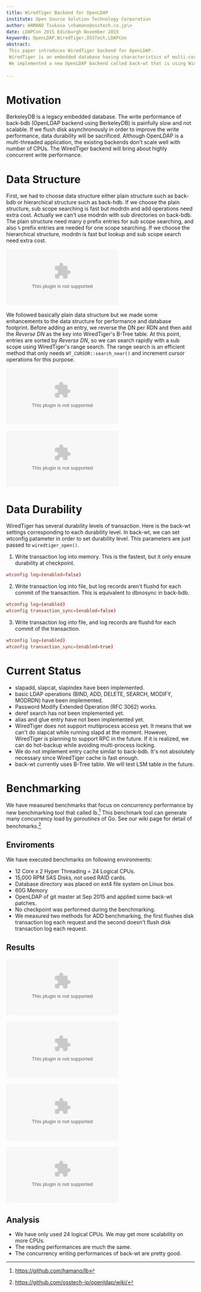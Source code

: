 ```yaml
---
title: WiredTiger Backend for OpenLDAP
institute: Open Source Solution Technology Corporation
author: HAMANO Tsukasa \<hamano@osstech.co.jp\>
date: LDAPCon 2015 Edinburgh November 2015
keywords: OpenLDAP,WiredTiger,OSSTech,LDAPCon
abstract:
 This paper introduces WiredTiger backend for OpenLDAP.
 WiredTiger is an embedded database having characteristics of multi-core scalability and lock-free algorithms.
 We implemented a new OpenLDAP backend called back-wt that is using WiredTiger database and then measured the performance.

---
```


# Motivation
BerkeleyDB is a legacy embedded database.
The write performance of back-bdb (OpenLDAP backend using BerkeleyDB) is painfully slow and not scalable.
If we flush disk asynchronously in order to improve the write performance, data durability will be sacrificed.
Although OpenLDAP is a multi-threaded application, the existing backends don't scale well with number of CPUs.
The WiredTiger backend will bring about highly concurrent write performance.

# Data Structure
First, we had to choose data structure either plain structure such as back-bdb or hierarchical structure such as back-hdb.
If we choose the plain structure, sub scope searching is fast but modrdn and add operations need extra cost. Actually we can't use modrdn with sub directories on back-bdb.
The plain structure need many `@` prefix entries for sub scope searching, and also `%` prefix entries are needed for one scope searching.
If we choose the hierarchical structure, modrdn is fast but lookup and sub scope search need extra cost.

![Plain structure vs Hierarchical structure](../figure/plain_vs_hierarchical.eps)

We followed basically plain data structure but we made some enhancements to the data structure for performance and database footprint.
Before adding an entry, we reverse the DN per RDN and then add the *Reverse DN* as the key into WiredTiger's B-Tree table.
At this point, entries are sorted by *Reverse DN*, so we can search rapidly with a sub scope using WiredTiger's range search.
The range search is an efficient method that only needs `WT_CURSOR::search_near()` and increment cursor operations for this purpose.

![Making Reverse DN](../figure/reverse_dn.eps)

![back-wt data structure](../figure/back-wt_data_structure.eps)

# Data Durability
WiredTiger has several durability levels of transaction.
Here is the back-wt settings corresponding to each durability level.
In back-wt, we can set wtconfig patameter in order to set durability level.
This parameters are just passed to `wiredtiger_open()`.

1. Write transaction log into memory. This is the fastest, but it only ensure durability at checkpoint.

~~~ {caption="slapd.conf for in-memory transaction log"}
wtconfig log=(enabled=false)
~~~

2. Write transaction log into file, but log records aren't flushd for each commit of the transaction. This is equivalent to dbnosync in back-bdb.

~~~ {caption="slapd.conf for writing transaction log without sync"}
wtconfig log=(enabled)
wtconfig transaction_sync=(enabled=false)
~~~

3. Write transaction log into file, and log records are flushd for each commit of the transaction.

~~~ {caption="slapd.conf for writing transaction log with sync"}
wtconfig log=(enabled)
wtconfig transaction_sync=(enabled=true)
~~~

# Current Status

 * slapadd, slapcat, slapindex have been implemented.
 * basic LDAP operations (BIND, ADD, DELETE, SEARCH, MODIFY, MODRDN) have been implemented.
 * Password Modify Extended Operation (RFC 3062) works.
 * deref search has not been implemented yet.
 * alias and glue entry have not been implemented yet.
 * WiredTiger does not support multiprocess access yet.
 It means that we can't do slapcat while running slapd at the moment.
 However, WiredTiger is planning to support RPC in the future.
 If it is realized, we can do hot-backup while avoiding multi-process locking.
 * We do not implement entry cache similar to back-bdb.
 It's not absolutely necessary since WiredTiger cache is fast enough.
 * back-wt currently uses B-Tree table. We will test LSM table in the future.

# Benchmarking
We have measured benchmarks that focus on concurrency performance by new benchmarking tool that called lb.[^lb]
This benchmark tool can generate many concurrency load by *goroutines* of Go.
See our wiki page for detail of benchmarks.[^wiki]

## Enviroments

We have executed benchmarks on following environments:

- 12 Core x 2 Hyper Threading = 24 Logical CPUs.
- 15,000 RPM SAS Disks, not used RAID cards.
- Database directory was placed on ext4 file system on Linux box.
- 60G Memory
- OpenLDAP of git master at Sep 2015 and applied some back-wt patches.
- No checkpoint was performed during the benchmarking.
- We measured two methods for ADD benchmarking, the first flushes disk transaction log each request and the second doesn't flush disk transaction log each request.

## Results

![LDAP ADD Rate (sync txn log)](../benchmark/add_sync.eps)

![LDAP ADD Rate (nosync txn log)](../benchmark/add_nosync.eps)

![LDAP BIND Rate](../benchmark/bind.eps)

![LDAP SEARCH Rate](../benchmark/search.eps)

[^lb]: <https://github.com/hamano/lb>
[^wiki]: <https://github.com/osstech-jp/openldap/wiki/>

## Analysis
 * We have only used 24 logical CPUs. We may get more scalability on more CPUs.
 * The reading performances are much the same.
 * The concurrency writing performances of back-wt are pretty good.
